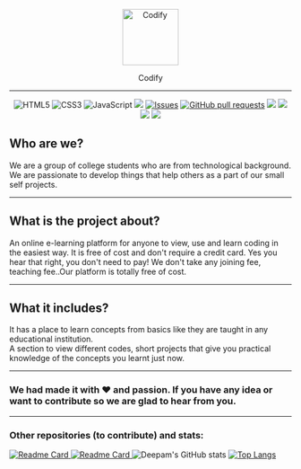 <p align="center">
<img width="100px"src="https://deepam-aggarwal.github.io/codify/assets/C.png" align="center" alt="Codify" />
</p>
<p align="center">Codify</p><hr>
<p align="center">
<img alt="HTML5" src="https://img.shields.io/badge/html5%20-%23E34F26.svg?&style=for-the-badge&logo=html5&logoColor=white"/>
<img alt="CSS3" src="https://img.shields.io/badge/css3%20-%231572B6.svg?&style=for-the-badge&logo=css3&logoColor=white"/>
<img alt="JavaScript" src="https://img.shields.io/badge/javascript%20-%23323330.svg?&style=for-the-badge&logo=javascript&logoColor=%23F7DF1E"/>
<img src="https://img.shields.io/github/license/Deepam-Aggarwal/codify?color=blue&logo=GitHub"/>
<a href="https://github.com/Deepam-Aggarwal/codify/issues"><img alt="Issues" src="https://img.shields.io/github/issues/Deepam-Aggarwal/codify?logo=GitHub&color=blue" /></a>
<a href="https://github.com/Deepam-Aggarwal/codify/pulls"><img alt="GitHub pull requests" src="https://img.shields.io/github/issues-pr/Deepam-Aggarwal/codify?logo=GitHub&color=blue" /></a>
<a href="https://github.com/Deepam-Aggarwal/codify/pulls">
<img src="https://img.shields.io/github/issues-pr-closed/Deepam-Aggarwal/codify?color=blue&logo=GitHub"/></a>
<img src="https://img.shields.io/github/watchers/Deepam-Aggarwal/codify?logo=GitHub&style=flat"/>
<img src="https://img.shields.io/github/forks/Deepam-Aggarwal/codify?logo=GitHub&style=flat"/>
<img src="https://img.shields.io/github/languages/count/Deepam-Aggarwal/codify?logo=GitHub"/>
</p>

## Who are we?
We are a group of college students who are from technological background. We are passionate to develop things that help others as a part of our small self projects.<hr>

## What is the project about?
An online e-learning platform for anyone to view, use and learn coding in the easiest way. It is free of cost and don't require a credit card. Yes you hear that right, you don't need to pay! We don't take any joining fee, teaching fee..Our platform is totally free of cost.<hr>

## What it includes?
It has a place to learn concepts from basics like they are taught in any educational institution.<br>A section to view different codes, short projects that give you practical knowledge of the concepts you learnt just now.<hr>

### We had made it with ❤️ and passion. If you have any idea or want to contribute so we are glad to hear from you.<hr>
### Other repositories (to contribute) and stats:
[![Readme Card](https://github-readme-stats.vercel.app/api/pin/?username=Deepam-Aggarwal&repo=TempShop&show_owner=true&title_color=fff&icon_color=79ff97&text_color=9f9f9f&bg_color=151515)
](https://github.com/Deepam-Aggarwal/TempShop)
[![Readme Card](https://github-readme-stats.vercel.app/api/pin/?username=Deepam-Aggarwal&repo=Codes&show_owner=true&title_color=fff&icon_color=79ff97&text_color=9f9f9f&bg_color=151515)
](https://github.com/Deepam-Aggarwal/Codes)
![Deepam's GitHub stats](https://github-readme-stats.vercel.app/api?username=Deepam-Aggarwal&count_private=true&show_icons=true&theme=radical)
[![Top Langs](https://github-readme-stats.vercel.app/api/top-langs/?username=Deepam-Aggarwal)](https://github.com/Deepam-Aggarwal/CV)
